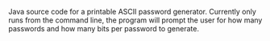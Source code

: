 Java source code for a printable ASCII password generator. Currently only runs from the command line, the program will
prompt the user for how many passwords and how many bits per password to generate.
